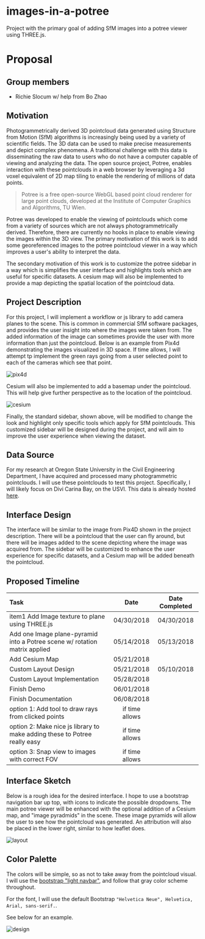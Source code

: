 # images-in-a-potree
Project with the primary goal of adding SfM images into a potree viewer using THREE.js.

# Proposal

## Group members

- Richie Slocum w/ help from Bo Zhao

## Motivation

Photogrammetrically derived 3D pointcloud data generated using Structure from Motion (SfM) algorithms is increasingly being used by a variety of scientific fields.  The 3D data can be used to make precise measurements and depict complex phenomena.  A traditional challenge with this data is disseminating the raw data to users who do not have a computer capable of viewing and analyzing the data. The open source project, Potree, enables interaction with these pointclouds in a web browser by leveraging a 3d voxel equivalent of 2D map tiling to enable the rendering of millions of data points.

> Potree is a free open-source WebGL based point cloud renderer for large point clouds, developed at the Institute of Computer Graphics and Algorithms, TU Wien.

Potree was developed to enable the viewing of pointclouds which come from a variety of sources which are not always photogrammetrically derived.  Therefore, there are currently no hooks in place to enable viewing the images within the 3D view.  The primary motivation of this work is to add some georeferenced images to the potree pointcloud viewer in a way which improves a user's ability to interpret the data.  

The secondary motivation of this work is to customize the potree sidebar in a way which is simplifies the user interface and highlights tools which are useful for specific datasets.  A cesium map will also be implemented to provide a map depicting the spatial location of the pointcloud data.

## Project Description

For this project, I will implement a workflow or js library to add camera planes to the scene.  This is common in commercial SfM software packages, and provides the user insight into where the images were taken from.  The added information of the image can sometimes provide the user with more information than just the pointcloud.  Below is an example from Pix4d demonstrating the images visualized in 3D space.  If time allows, I will attempt tp implement the green rays going from a user selected point to each of the cameras which see that point.  

![pix4d](https://github.com/hokiespurs/images-in-a-potree/blob/master/img/Pix4D.png?raw=true)

Cesium will also be implemented to add a basemap under the pointcloud.  This will help give further perspective as to the location of the pointcloud.

![cesium](https://github.com/hokiespurs/images-in-a-potree/blob/master/img/cesium.png?raw=true)

Finally, the standard sidebar, shown above, will be modified to change the look and highlight only specific tools which apply for SfM pointclouds.  This customized sidebar will be designed during the project, and will aim to improve the user experience when viewing the dataset.

## Data Source

For my research at Oregon State University in the Civil Engineering Department, I have acquired and processed many photogrammetric pointclouds.  I will use these pointclouds to test this project.  Specifically, I will likely focus on Divi Carina Bay, on the USVI.  This data is already hosted [here](http://research.engr.oregonstate.edu/lidar/pointcloud/20171107_USVI/potree/DiviCarinaBay_potree_dense_filt/DiviCarinaBay.html). 

## Interface Design

The interface will be similar to the image from Pix4D shown in the project description.  There will be a pointcloud that the user can fly around, but there will be images added to the scene depicting where the image was acquired from.  The sidebar will be customized to enhance the user experience for specific datasets, and a Cesium map will be added beneath the pointcloud.

## Proposed Timeline
| Task                                                         |      Date      | Date Completed |
| :----------------------------------------------------------- | :------------: | :------------: | 
| item1</li> Add Image texture to plane using THREE.js                    |   04/30/2018   | 04/30/2018
| Add one Image plane-pyramid into a Potree scene w/ rotation matrix applied |   05/14/2018   | 05/13/2018
| Add Cesium Map                                               |   05/21/2018   |             |
| Custom Layout Design                                         |   05/21/2018   | 05/10/2018  |
| Custom Layout Implementation                                 |   05/28/2018   |             |
| Finish Demo                                                  |   06/01/2018   |             |
| Finish Documentation                                         |   06/08/2018   |             |
| option 1: Add tool to draw rays from clicked points          | if time allows |             |
| option 2: Make nice js library to make adding these to Potree really easy | if time allows |             |
| option 3: Snap view to images with correct FOV               | if time allows |             |

## Interface Sketch
Below is a rough idea for the desired interface.  I hope to use a bootstrap navigation bar up top, with icons to indicate the possible dropdowns.  The main potree viewer will be enhanced with the optional addition of a Cesium map, and "image pyradmids" in the scene.  These image pyramids will allow the user to see how the pointcloud was generated.  An attribution will also be placed in the lower right, similar to how leaflet does.

![layout](https://github.com/hokiespurs/images-in-a-potree/blob/master/img/layoutdesignv1.jpg?raw=true)

## Color Palette
The colors will be simple, so as not to take away from the pointcloud visual.  I will use the [bootstrap "light navbar"](https://getbootstrap.com/docs/4.0/components/navbar/), and follow that gray color scheme throughout.

For the font, I will use the default Bootstrap ```"Helvetica Neue", Helvetica, Arial, sans-serif.```.  

See below for an example.

![design](https://github.com/hokiespurs/images-in-a-potree/blob/master/img/design.png?raw=true)



